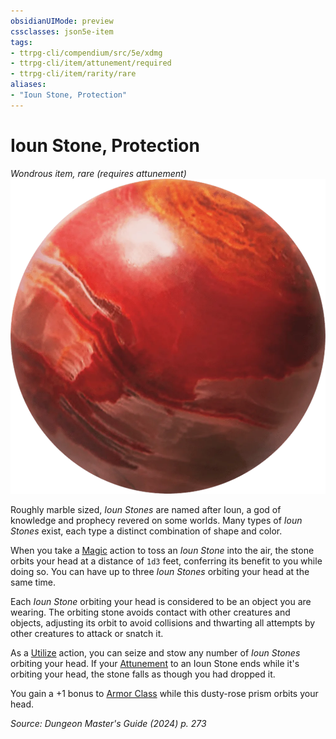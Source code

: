 ```yaml
---
obsidianUIMode: preview
cssclasses: json5e-item
tags:
- ttrpg-cli/compendium/src/5e/xdmg
- ttrpg-cli/item/attunement/required
- ttrpg-cli/item/rarity/rare
aliases: 
- "Ioun Stone, Protection"
---
```

# Ioun Stone, Protection
*Wondrous item, rare (requires attunement)*  
![](Misc%20Files/CLI/compendium/items/img/ioun-stone.webp#right)


Roughly marble sized, *Ioun Stones* are named after Ioun, a god of knowledge and prophecy revered on some worlds. Many types of *Ioun Stones* exist, each type a distinct combination of shape and color.

When you take a [Magic](Misc%20Files/CLI/rules/actions.md#Magic) action to toss an *Ioun Stone* into the air, the stone orbits your head at a distance of `1d3` feet, conferring its benefit to you while doing so. You can have up to three *Ioun Stones* orbiting your head at the same time.

Each *Ioun Stone* orbiting your head is considered to be an object you are wearing. The orbiting stone avoids contact with other creatures and objects, adjusting its orbit to avoid collisions and thwarting all attempts by other creatures to attack or snatch it.

As a [Utilize](Misc%20Files/CLI/rules/actions.md#Utilize) action, you can seize and stow any number of *Ioun Stones* orbiting your head. If your [Attunement](Misc%20Files/CLI/rules/variant-rules/attunement-xphb.md) to an Ioun Stone ends while it's orbiting your head, the stone falls as though you had dropped it.

You gain a +1 bonus to [Armor Class](Misc%20Files/CLI/rules/variant-rules/armor-class-xphb.md) while this dusty-rose prism orbits your head.

*Source: Dungeon Master's Guide (2024) p. 273*